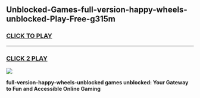 
## Unblocked-Games-full-version-happy-wheels-unblocked-Play-Free-g315m
<h3>
<a href="https://premium76.site?title=full-version-happy-wheels-unblocked&ref=20M">CLICK TO PLAY</a></h3>
<hr>

<h3>
<a href="https://premium76.site?title=full-version-happy-wheels-unblocked&ref=20M">CLICK 2 PLAY</a>
  
</h3>

<a href="https://premium76.site?title=full-version-happy-wheels-unblocked&ref=19M"><img src="https://clearcache.store/games.png"></a>


**full-version-happy-wheels-unblocked games unblocked: Your Gateway to Fun and Accessible Online Gaming**
